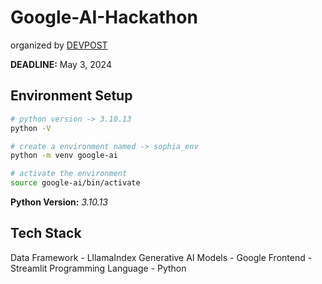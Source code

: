 # Google-AI-Hackathon

organized by [DEVPOST](https://googleai.devpost.com/)

**DEADLINE:** May 3, 2024

## Environment Setup

```bash
# python version -> 3.10.13
python -V 

# create a environment named -> sophia_env
python -m venv google-ai

# activate the environment
source google-ai/bin/activate
```

**Python Version:** *3.10.13*

## Tech Stack

Data Framework - LllamaIndex
Generative AI Models - Google
Frontend - Streamlit
Programming Language - Python
